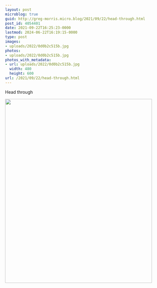 ```yaml
---
layout: post
microblog: true
guid: http://greg-morris.micro.blog/2021/09/22/head-through.html
post_id: 4054401
date: 2021-09-22T16:25:23-0000
lastmod: 2024-06-22T16:19:15-0000
type: post
images:
- uploads/2022/0d0b2c515b.jpg
photos:
- uploads/2022/0d0b2c515b.jpg
photos_with_metadata:
- url: uploads/2022/0d0b2c515b.jpg
  width: 480
  height: 600
url: /2021/09/22/head-through.html
---
```

Head through

<img src="uploads/2022/0d0b2c515b.jpg" width="480" height="600" alt="">
